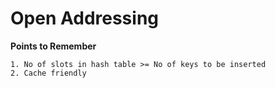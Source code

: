 
# Open Addressing 

<strong>Points to Remember</strong> 

    1. No of slots in hash table >= No of keys to be inserted
    2. Cache friendly

    
